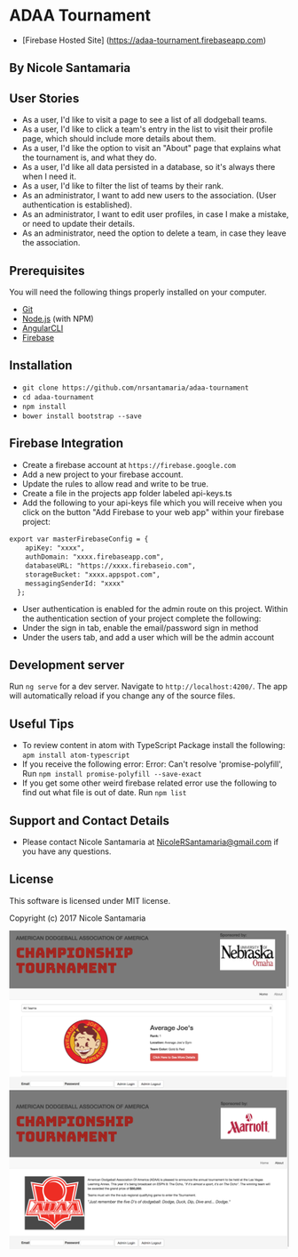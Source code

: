 # ADAA Tournament
* [Firebase Hosted Site] (https://adaa-tournament.firebaseapp.com)

## By Nicole Santamaria

## User Stories

* As a user, I'd like to visit a page to see a list of all dodgeball teams.
* As a user, I'd like to click a team's entry in the list to visit their profile page, which should include more details about them.
* As a user, I'd like the option to visit an "About" page that explains what the tournament is, and what they do.
* As a user, I'd like all data persisted in a database, so it's always there when I need it.
* As a user, I'd like to filter the list of teams by their rank.
* As an administrator, I want to add new users to the association. (User authentication is established).
* As an administrator, I want to edit user profiles, in case I make a mistake, or need to update their details.
* As an administrator, need the option to delete a team, in case they leave the association.

## Prerequisites

You will need the following things properly installed on your computer.

* [Git](https://git-scm.com/)
* [Node.js](https://nodejs.org/) (with NPM)
* [AngularCLI](https://cli.angular.io/)
* [Firebase](https://firebase.google.com/)

## Installation

* `git clone https://github.com/nrsantamaria/adaa-tournament`
* `cd adaa-tournament`
* `npm install`
* `bower install bootstrap --save`

## Firebase Integration

* Create a firebase account at `https://firebase.google.com`
* Add a new project to your firebase account.
* Update the rules to allow read and write to be true.
* Create a file in the projects app folder labeled api-keys.ts
* Add the following to your api-keys file which you will receive when you click on the button "Add Firebase to your web app" within your firebase project:

```
export var masterFirebaseConfig = {
    apiKey: "xxxx",
    authDomain: "xxxx.firebaseapp.com",
    databaseURL: "https://xxxx.firebaseio.com",
    storageBucket: "xxxx.appspot.com",
    messagingSenderId: "xxxx"
  };
```

* User authentication is enabled for the admin route on this project. Within the authentication section of your project complete the following:
* Under the sign in tab, enable the email/password sign in method
* Under the users tab, and add a user which will be the admin account

## Development server

Run `ng serve` for a dev server. Navigate to `http://localhost:4200/`. The app will automatically reload if you change any of the source files.

## Useful Tips

* To review content in atom with TypeScript Package install the following: `apm install atom-typescript`
* If you receive the following error: Error: Can't resolve 'promise-polyfill', Run `npm install promise-polyfill --save-exact`
* If you get some other weird firebase related error use the following to find out what file is out of date. Run `npm list`

## Support and Contact Details
* Please contact Nicole Santamaria at NicoleRSantamaria@gmail.com if you have any questions.

## License
This software is licensed under MIT license.

Copyright (c) 2017 Nicole Santamaria

![Home Page](src/assets/img/home.png)
![About Page](src/assets/img/about.png)
